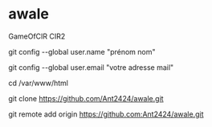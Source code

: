 # awale
GameOfCIR CIR2

git config --global user.name "prénom nom"

git config --global user.email "votre adresse mail"

cd /var/www/html

git clone https://github.com/Ant2424/awale.git

git remote add origin https://github.com:Ant2424/awale.git
